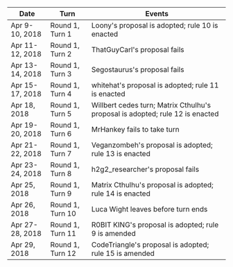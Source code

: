 | Date            | Turn             | Events
| --------------- | ---------------- | ------
| Apr 9-10, 2018  | Round 1, Turn 1  | Loony's proposal is adopted; rule 10 is enacted
| Apr 11-12, 2018 | Round 1, Turn 2  | ThatGuyCarl's proposal fails
| Apr 13-14, 2018 | Round 1, Turn 3  | Segostaurus's proposal fails
| Apr 15-17, 2018 | Round 1, Turn 4  | whitehat's proposal is adopted; rule 11 is enacted
| Apr 18, 2018    | Round 1, Turn 5  | Willbert cedes turn; Matrix Cthulhu's proposal is adopted; rule 12 is enacted
| Apr 19-20, 2018 | Round 1, Turn 6  | MrHankey fails to take turn
| Apr 21-22, 2018 | Round 1, Turn 7  | Veganzombeh's proposal is adopted; rule 13 is enacted
| Apr 23-24, 2018 | Round 1, Turn 8  | h2g2_researcher's proposal fails
| Apr 25, 2018    | Round 1, Turn 9  | Matrix Cthulhu's proposal is adopted; rule 14 is enacted
| Apr 26, 2018    | Round 1, Turn 10 | Luca Wight leaves before turn ends
| Apr 27-28, 2018 | Round 1, Turn 11 | R0BIT KING's proposal is adopted; rule 9 is amended
| Apr 29, 2018    | Round 1, Turn 12 | CodeTriangle's proposal is adopted; rule 15 is amended